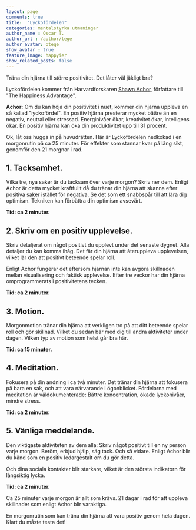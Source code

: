 ```yaml
---
layout: page
comments: true
title:  "Lyckofördelen"
categories: mentalstyrka utmaningar
author_name : Oscar T.
author_url : /author/tege
author_avatar: otege
show_avatar : true
feature_image: happyier
show_related_posts: false
---
```


Träna din hjärna till större positivitet. Det låter väl jäkligt bra?

Lyckofördelen kommer från Harvardforskaren [Shawn Achor](https://www.youtube.com/watch?feature=player_embedded&v=GXy__kBVq1M), författare till "The Happiness Advantage".



**Achor:** Om du kan höja din positivitet i nuet, kommer din hjärna uppleva en så kallad "lyckofördel". En positiv hjärna presterar mycket bättre än en negativ, neutral eller stressad. Energinivåer ökar, kreativitet ökar, intelligens ökar. En positiv hjärna kan öka din produktivitet upp till 31 procent.

Ok, låt oss hugga in på huvudrätten. Här är Lyckofördelen nedkokad i en morgonrutin på ca 25 minuter. För effekter som stannar kvar på lång sikt, genomför den 21 morgnar i rad.

## 1. Tacksamhet.

Vilka tre, nya saker är du tacksam över varje morgon? Skriv ner dem. Enligt Achor är detta mycket kraftfullt då du tränar din hjärna att skanna efter positiva saker istället för negativa. Se det som ett snabbspår till att lära dig optimism. Tekniken kan förbättra din optimism avsevärt.

**Tid: ca 2 minuter.**



## 2. Skriv om en positiv upplevelse.

Skriv detaljerat om något positivt du upplevt under det senaste dygnet. Alla detaljer du kan komma ihåg. Det får din hjärna att återuppleva upplevelsen, vilket lär den att positivt beteende spelar roll. 


Enligt Achor fungerar det eftersom hjärnan inte kan avgöra skillnaden mellan visualisering och faktisk upplevelse. Efter tre veckor har din hjärna omprogrammerats i positivitetens tecken. 

**Tid: ca 2 minuter.**



## 3. Motion.

Morgonmotion tränar din hjärna att verkligen tro på att ditt beteende spelar roll och gör skillnad. Vilket du sedan bär med dig till andra aktiviteter under dagen. Vilken typ av motion som helst går bra här. 

**Tid: ca 15 minuter.**



## 4. Meditation. 

Fokusera på din andning i ca två minuter. Det tränar din hjärna att fokusera på bara en sak, och att vara närvarande i ögonblicket. Fördelarna med meditation är väldokumenterade: Bättre koncentration, ökade lyckonivåer, mindre stress.

**Tid: ca 2 minuter.**



## 5. Vänliga meddelande.

Den viktigaste aktiviteten av dem alla: Skriv något positivt till en ny person varje morgon. Beröm, erbjud hjälp, säg tack. Och så vidare. Enligt Achor blir du känd som en positiv ledargestalt om du gör detta. 

Och dina sociala kontakter blir starkare, vilket är den största indikatorn för långsiktig lycka. 

**Tid: ca 2 minuter.**



Ca 25 minuter varje morgon är allt som krävs. 21 dagar i rad för att uppleva skillnader som enligt Achor blir varaktiga.

En morgonrutin som kan träna din hjärna att vara positiv genom hela dagen. Klart du måste testa det!





